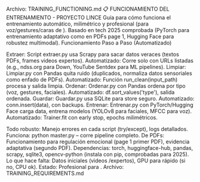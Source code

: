 ﻿Archivo: TRAINING_FUNCTIONING.md
📋 FUNCIONAMIENTO DEL ENTRENAMIENTO - PROYECTO LINCE
Guía para cómo funciona el entrenamiento automático, milimétrico y profesional (para voz/gestures/caras de ). Basado en tech 2025 comprobada (PyTorch para entrenamiento adaptativo como en PDFs page 1, Hugging Face para robustez multimodal).
Funcionamiento Paso a Paso (Automatizado)

Extraer: Script extraer.py usa Scrapy para sacar datos veraces (textos PDFs, frames videos expertos). Automatizado: Corre solo con URLs listadas (e.g., ndss.org para Down, YouTube Sentdex para ML pipelines).
Limpiar: Limpiar.py con Pandas quita ruido (duplicados, normaliza datos sensoriales como enfado de PDFs). Automatizado: Función run_clean(input_path) procesa y salida limpia.
Ordenar: Ordenar.py con Pandas ordena por tipo (voz, gestures, faciales). Automatizado: df.sort_values('type'), salida ordenada.
Guardar: Guardar.py usa SQLite para store seguro. Automatizado: conn.insert(data), con backups.
Entrenar: Entrenar.py con PyTorch/Hugging Face carga data, entrena modelos (YOLOv8 para faciales, MFCC para voz). Automatizado: Trainer.fit con early stop, epochs milimétricos.

Todo robusto: Manejo errores en cada script (try/except), logs detallados. Funciona: python master.py – corre pipeline completo. De PDFs: Funcionamiento para regulación emocional (page 1 primer PDF), evidencia adaptativa (segundo PDF).
Dependencias: torch, huggingface-hub, pandas, scrapy, sqlite3, opencv-python (instala con pip, comprobadas para 2025).
Lo que hace falta: Datos iniciales (videos /expertos), GPU para rápido (si no, CPU ok).
Estado: Profesional para .
Archivo: TRAINING_REQUIREMENTS.md
